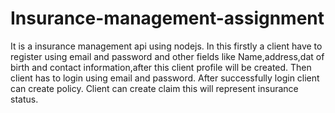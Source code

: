 # Insurance-management-assignment

It is a insurance management api using nodejs.
In this firstly a client have to register using email and password and other fields like Name,address,dat of birth and contact information,after this client profile will be created.
Then client has to login using email and password.
After successfully login client can create policy.
Client can create claim this will represent insurance status.

